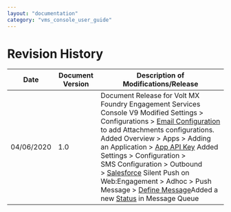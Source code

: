 ```yaml
---
layout: "documentation"
category: "vms_console_user_guide"
---
```

                            

Revision History
================

  
| **Date** | **Document Version** | **Description of Modifications/Release** |
| --- | --- | --- |
| 04/06/2020 | 1.0 | Document Release for Volt MX Foundry Engagement Services Console V9 Modified Settings > Configurations > [Email Configuration](Administration/Email_Configuration.html) to add Attachments configurations. Added Overview > Apps > Adding an Application > [App API Key](Apps/AppAPIKey.html#Archival) Added Settings > Configuration > SMS Configuration > Outbound > [Salesforce](Administration/SMS_Configuration.html#salesforce) Silent Push on Web:Engagement > Adhoc > Push Message > [Define Message](Adhoc/General_Channel_Type_Push_Message.html#NA)Added a new [Status](Status/Message_Queue_tab.html#NA) in Message Queue |
